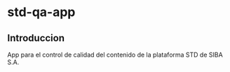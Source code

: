 # std-qa-app

## Introduccion

App para el control de calidad del contenido de la plataforma STD de SIBA S.A.
